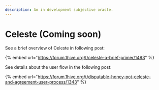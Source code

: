 ```yaml
---
description: An in development subjective oracle.
---
```


# Celeste \(Coming soon\)

See a brief overview of Celeste in following post:

{% embed url="https://forum.1hive.org/t/celeste-a-brief-primer/1483" %}

See details about the user flow in the following post:

{% embed url="https://forum.1hive.org/t/disputable-honey-pot-celeste-and-agreement-user-process/1343" %}



